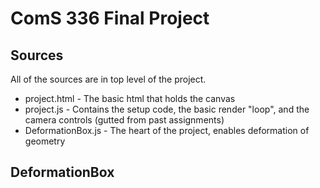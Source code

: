 # ComS 336 Final Project

## Sources

All of the sources are in top level of the project.

* project.html - The basic html that holds the canvas
* project.js - Contains the setup code, the basic render "loop", and the camera controls (gutted from past assignments)
* DeformationBox.js - The heart of the project, enables deformation of geometry

## DeformationBox

